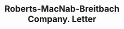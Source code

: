 ---
doi: 10.7916/D8N02JJG
date_other: '1939'
date_other_textual: '1939'
form: correspondence
genre:
- Letters (correspondence)
name:
- Roberts-MacNab-Breitbach Company
object_in_context_url: https://biggert.cul.columbia.edu/items/view/ave_biggert_00753
subject_hierarchical_geographic:
- Bismarck, North Dakota, United States
subject_name:
- Roberts-MacNab-Breitbach Company
title: Roberts-MacNab-Breitbach Company. Letter
sort_title: Roberts-MacNab-Breitbach Company. Letter
call_number: ave_biggert_00753
coordinates:
- 46.813343,-100.779004
pid: ave_biggert_00753
identifiers: ave_biggert_00753
permalink: /biggert/ave_biggert_00753/
layout: iiif-image-page
---